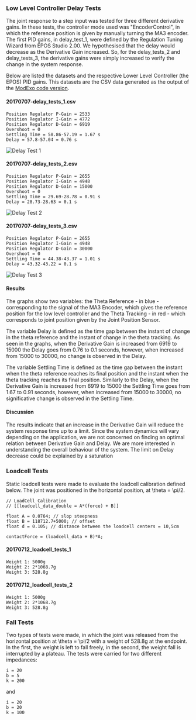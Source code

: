 ### Low Level Controller Delay Tests
The joint response to a step input was tested for three different derivative gains. In these tests, the controller mode used was "EncoderControl", in which the reference position is given by manually turning the MA3 encoder. The first PID gains, in delay_test_1, were defined by the Regulation Tuning Wizard from EPOS Studio 2.00. We hypothesised that the delay would decrease as the Derivative Gain increased. So, for the delay_tests_2 and delay_tests_3, the derivative gains were simply increased to verify the change in the system response.

Below are listed the datasets and the respective Lower Level Controller (the EPOS) PID gains. This datasets are the CSV data generated as the output of the [ModExo code version](https://github.com/biopmr/ModExo/commit/fbe45a4ca06b29ec54b75cb432308c84095bc77f). 

#### 20170707-delay_tests_1.csv
	Position Regulator P-Gain = 2533
	Position Regulator I-Gain = 4772
	Position Regulator D-Gain = 6919
	Overshoot = 0
	Settling Time = 58.86-57.19 = 1.67 s
	Delay = 57.8-57.04 = 0.76 s

![Delay Test 1](https://biopmr.github.io/images/tests-delay_test_1-response.png)

#### 20170707-delay_tests_2.csv
	Position Regulator P-Gain = 2655
	Position Regulator I-Gain = 4948
	Position Regulator D-Gain = 15000
	Overshoot = 0
	Settling Time = 29.69-28.78 = 0.91 s
	Delay = 28.73-28.63 = 0.1 s

![Delay Test 2](https://biopmr.github.io/images/tests-delay_test_2-response.png)

#### 20170707-delay_tests_3.csv
	Position Regulator P-Gain = 2655
	Position Regulator I-Gain = 4948
	Position Regulator D-Gain = 30000
	Overshoot = 0
	Settling Time = 44.38-43.37 = 1.01 s
	Delay = 43.32-43.22 = 0.1 s

![Delay Test 3](https://biopmr.github.io/images/tests-delay_test_3-response.png)

#### Results
The graphs show two variables: the Theta Reference - in blue - corresponding to the signal of the MA3 Encoder, which gives the reference position for the low level controller and the Theta Tracking - in red - which corresponds to joint position given by the Joint Position Sensor.

The variable Delay is defined as the time gap between the instant of change in the theta reference and the instant of change in the theta tracking. As seen in the graphs, when the Derivative Gain is increased from 6919 to 15000 the Delay goes from 0.76 to 0.1 seconds, however, when increased from 15000 to 30000, no change is observed in the Delay.

The variable Settling Time is defined as the time gap between the instant when the theta reference reaches its final position and the instant when the theta tracking reaches its final position. Similarly to the Delay, when the Derivative Gain is increased from 6919 to 15000 the Settling Time goes from 1.67 to 0.91 seconds, however, when increased from 15000 to 30000, no significative change is observed in the Settling Time.

#### Discussion
The results indicate that an increase in the Derivative Gain will reduce the system response time up to a limit. Since the system dynamics will vary depending on the application, we are not concerned on finding an optimal relation between Derivative Gain and Delay. We are more interested in understanding the overall behaviour of the system. The limit on Delay decrease could be explained by a saturation

### Loadcell Tests
Static loadcell tests were made to evaluate the loadcell calibration defined below. The joint was positioned in the horizontal position, at \theta = \pi/2.  

	// LoadCell Calibration 
	// [[loadcell_data_double = A*(force) + B]]

	float A = 0.0764; // slop steepness
	float B = 118712.7+5000; // offset
	float d = 0.105; // distance between the loadcell centers = 10,5cm  

	contactForce = (loadcell_data + B)*A;

#### 20170712_loadcell_tests_1
	Weight 1: 5000g
	Weight 2: 2*1068.7g
	Weight 3: 528.8g

#### 20170712_loadcell_tests_2
	Weight 1: 5000g
	Weight 2: 2*1068.7g
	Weight 3: 528.8g

### Fall Tests
Two types of tests were made, in which the joint was released from the horizontal position at \theta = \pi/2 with a weight of 528.8g at the endpoint. In the first, the weight is left to fall freely, in the second, the weight fall is interrupted by a plateau. The tests were carried for two different impedances:

	i = 20
	b = 5
	k = 200

and

	i = 20
	b = 20
	k = 100
